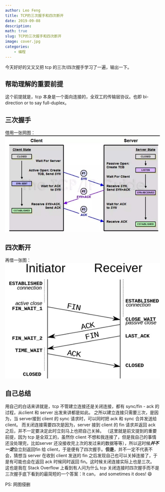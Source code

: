 ```yaml
---
author: Leo Feng
title: TCP的三次握手和四次断开
date: 2019-09-08
description:
math: true
slug: TCP的三次握手和四次断开
image: cover.jpg
categories:
    - 编程
---
```


今天好好的又又又把 tcp 的三次/四次握手学习了一遍，输出一下。
## 帮助理解的重要前提
这个前提就是，tcp 本身是一个面向连接的，全双工的传输层协议。也即 bi-direction or to say full-duplex。

## 三次握手
借用一张网图：
![image](p1.jpg)
## 四次断开
再借一张图：
![image](p2.jpg)

## 自己总结
用自己的白话来讲就是，tcp 不管建立连接还是关闭连接，都有 sync/fin - ack 的过程，从client 和 server 出发来讲都是如此。
之所以建立连接只需要三次，是因为，当 server接到 client 的 sync 请求时，可以同时把 ack 和 sync 合并发送给 client。
而关闭连接需要四次是因为，server 接到 client 的 fin 请求并返回 ack 之后，并不一定要决定此时立刻马上也把自己关掉。
（这里就是前文提到的重要前提，因为 tcp 是全双工的，虽然你 client 不想和我连接了，但是我自己的事情还没处理完，比如server 还没接收完上次的发过来的数据等等），所以这时候***并不一定***会立刻返回fin 给 client，于是便有了四次握手。**但是**，并不一定不代表不会，猜想当 server 在收到 client 发送的 fin 之后发现自己也可以关掉连接了，于是有可能也会在返回 ack 时候同时返回 fin。这时候关闭连接实际上也是三次。
这也是我在 Stack Overflow 上看到有人问为什么 tcp 关闭连接时四次握手而不是三次握手底下看到的最简短的一个答案：It can， and sometimes it does! 😄

PS: 网图侵删
